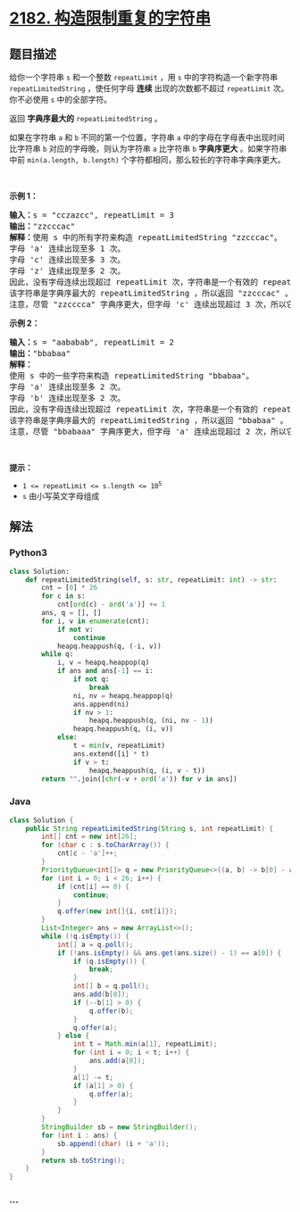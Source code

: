 # [2182. 构造限制重复的字符串](https://leetcode-cn.com/problems/construct-string-with-repeat-limit)

## 题目描述

<!-- 这里写题目描述 -->

<p>给你一个字符串 <code>s</code> 和一个整数 <code>repeatLimit</code> ，用 <code>s</code> 中的字符构造一个新字符串 <code>repeatLimitedString</code> ，使任何字母 <strong>连续</strong> 出现的次数都不超过 <code>repeatLimit</code> 次。你不必使用 <code>s</code> 中的全部字符。</p>

<p>返回 <strong>字典序最大的</strong><em> </em><code>repeatLimitedString</code> 。</p>

<p>如果在字符串 <code>a</code> 和 <code>b</code> 不同的第一个位置，字符串 <code>a</code> 中的字母在字母表中出现时间比字符串 <code>b</code> 对应的字母晚，则认为字符串 <code>a</code> 比字符串 <code>b</code> <strong>字典序更大</strong> 。如果字符串中前 <code>min(a.length, b.length)</code> 个字符都相同，那么较长的字符串字典序更大。</p>

<p>&nbsp;</p>

<p><strong>示例 1：</strong></p>

<pre><strong>输入：</strong>s = "cczazcc", repeatLimit = 3
<strong>输出：</strong>"zzcccac"
<strong>解释：</strong>使用 s 中的所有字符来构造 repeatLimitedString "zzcccac"。
字母 'a' 连续出现至多 1 次。
字母 'c' 连续出现至多 3 次。
字母 'z' 连续出现至多 2 次。
因此，没有字母连续出现超过 repeatLimit 次，字符串是一个有效的 repeatLimitedString 。
该字符串是字典序最大的 repeatLimitedString ，所以返回 "zzcccac" 。
注意，尽管 "zzcccca" 字典序更大，但字母 'c' 连续出现超过 3 次，所以它不是一个有效的 repeatLimitedString 。
</pre>

<p><strong>示例 2：</strong></p>

<pre><strong>输入：</strong>s = "aababab", repeatLimit = 2
<strong>输出：</strong>"bbabaa"
<strong>解释：</strong>
使用 s 中的一些字符来构造 repeatLimitedString "bbabaa"。 
字母 'a' 连续出现至多 2 次。 
字母 'b' 连续出现至多 2 次。 
因此，没有字母连续出现超过 repeatLimit 次，字符串是一个有效的 repeatLimitedString 。 
该字符串是字典序最大的 repeatLimitedString ，所以返回 "bbabaa" 。 
注意，尽管 "bbabaaa" 字典序更大，但字母 'a' 连续出现超过 2 次，所以它不是一个有效的 repeatLimitedString 。
</pre>

<p>&nbsp;</p>

<p><strong>提示：</strong></p>

<ul>
	<li><code>1 &lt;= repeatLimit &lt;= s.length &lt;= 10<sup>5</sup></code></li>
	<li><code>s</code> 由小写英文字母组成</li>
</ul>


## 解法

<!-- 这里可写通用的实现逻辑 -->

<!-- tabs:start -->

### **Python3**

<!-- 这里可写当前语言的特殊实现逻辑 -->

```python
class Solution:
    def repeatLimitedString(self, s: str, repeatLimit: int) -> str:
        cnt = [0] * 26
        for c in s:
            cnt[ord(c) - ord('a')] += 1
        ans, q = [], []
        for i, v in enumerate(cnt):
            if not v:
                continue
            heapq.heappush(q, (-i, v))
        while q:
            i, v = heapq.heappop(q)
            if ans and ans[-1] == i:
                if not q:
                    break
                ni, nv = heapq.heappop(q)
                ans.append(ni)
                if nv > 1:
                    heapq.heappush(q, (ni, nv - 1))
                heapq.heappush(q, (i, v))
            else:
                t = min(v, repeatLimit)
                ans.extend([i] * t)
                if v > t:
                    heapq.heappush(q, (i, v - t))
        return "".join([chr(-v + ord('a')) for v in ans])
```

### **Java**

<!-- 这里可写当前语言的特殊实现逻辑 -->

```java
class Solution {
    public String repeatLimitedString(String s, int repeatLimit) {
        int[] cnt = new int[26];
        for (char c : s.toCharArray()) {
            cnt[c - 'a']++;
        }
        PriorityQueue<int[]> q = new PriorityQueue<>((a, b) -> b[0] - a[0]);
        for (int i = 0; i < 26; i++) {
            if (cnt[i] == 0) {
                continue;
            }
            q.offer(new int[]{i, cnt[i]});
        }
        List<Integer> ans = new ArrayList<>();
        while (!q.isEmpty()) {
            int[] a = q.poll();
            if (!ans.isEmpty() && ans.get(ans.size() - 1) == a[0]) {
                if (q.isEmpty()) {
                    break;
                }
                int[] b = q.poll();
                ans.add(b[0]);
                if (--b[1] > 0) {
                    q.offer(b);
                }
                q.offer(a);
            } else {
                int t = Math.min(a[1], repeatLimit);
                for (int i = 0; i < t; i++) {
                    ans.add(a[0]);
                }
                a[1] -= t;
                if (a[1] > 0) {
                    q.offer(a);
                }
            }
        }
        StringBuilder sb = new StringBuilder();
        for (int i : ans) {
            sb.append((char) (i + 'a'));
        }
        return sb.toString();
    }
}
```

### **...**

```

```

<!-- tabs:end -->
